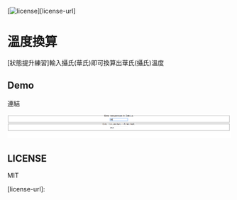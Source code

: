 [![license][license-image]][license-url]

# 溫度換算
[狀態提升練習]輸入攝氏(華氏)即可換算出華氏(攝氏)溫度


## Demo
連結

<img src="./screenshot/img01.png">

## LICENSE
MIT


[license-image]: https://img.shields.io/badge/license-MIT-blue.svg
[license-url]: 

